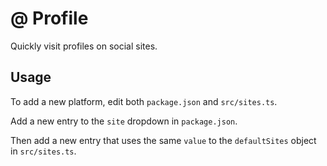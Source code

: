 # @ Profile

Quickly visit profiles on social sites.

## Usage

To add a new platform, edit both `package.json` and `src/sites.ts`.

Add a new entry to the `site` dropdown in `package.json`.

Then add a new entry that uses the same `value` to the `defaultSites` object in `src/sites.ts`.
